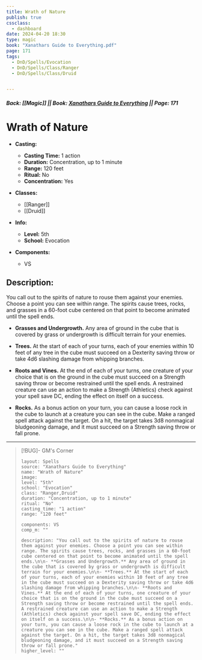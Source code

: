 ```yaml
---
title: Wrath of Nature
publish: true
cssclass:
  - dashboard
date: 2024-04-20 18:30
type: magic
book: "Xanathars Guide to Everything.pdf"
page: 171
tags:
  - DnD/Spells/Evocation
  - DnD/Spells/Class/Ranger
  - DnD/Spells/Class/Druid


---
```


##### Back: [[Magic]] || Book: [Xanathars Guide to Everything](https://drive.google.com/drive/folders/1O5bhpYizcIT5xxAoLOuzCRht_PVS7VSG?usp=sharing) || Page: 171

# Wrath of Nature

- **Casting:**
    - **Casting Time:** 1 action
    - **Duration:** Concentration, up to 1 minute
    - **Range:** 120 feet
    - **Ritual:** No
    - **Concentration:** Yes
- **Classes:**
    - [[Ranger]]
    - [[Druid]]

- **Info:**
    - **Level:** 5th
    - **School:** Evocation
- **Components:**
    - VS


## Description:
You call out to the spirits of nature to rouse them against your enemies. Choose a point you can see within range. The spirits cause trees, rocks, and grasses in a 60-foot cube centered on that point to become animated until the spell ends.

- **Grasses and Undergrowth.** Any area of ground in the cube that is covered by grass or undergrowth is difficult terrain for your enemies.

- **Trees.** At the start of each of your turns, each of your enemies within 10 feet of any tree in the cube must succeed on a Dexterity saving throw or take 4d6 slashing damage from whipping branches.

- **Roots and Vines.** At the end of each of your turns, one creature of your choice that is on the ground in the cube must succeed on a Strength saving throw or become restrained until the spell ends. A restrained creature can use an action to make a Strength (Athletics) check against your spell save DC, ending the effect on itself on a success.

- **Rocks.** As a bonus action on your turn, you can cause a loose rock in the cube to launch at a creature you can see in the cube. Make a ranged spell attack against the target. On a hit, the target takes 3d8 nonmagical bludgeoning damage, and it must succeed on a Strength saving throw or fall prone.



---

> [!BUG]- GM's Corner
>
> ```statblock
> layout: Spells
> source: "Xanathars Guide to Everything"
> name: "Wrath of Nature"
> image: 
> level: "5th"
> school: "Evocation"
> class: "Ranger,Druid"
> duration: "Concentration, up to 1 minute"
> ritual: "No"
> casting_time: "1 action"
> range: "120 feet"
>
> components: VS
> comp_m: ""
>
> description: "You call out to the spirits of nature to rouse them against your enemies. Choose a point you can see within range. The spirits cause trees, rocks, and grasses in a 60-foot cube centered on that point to become animated until the spell ends.\n\n- **Grasses and Undergrowth.** Any area of ground in the cube that is covered by grass or undergrowth is difficult terrain for your enemies.\n\n- **Trees.** At the start of each of your turns, each of your enemies within 10 feet of any tree in the cube must succeed on a Dexterity saving throw or take 4d6 slashing damage from whipping branches.\n\n- **Roots and Vines.** At the end of each of your turns, one creature of your choice that is on the ground in the cube must succeed on a Strength saving throw or become restrained until the spell ends. A restrained creature can use an action to make a Strength (Athletics) check against your spell save DC, ending the effect on itself on a success.\n\n- **Rocks.** As a bonus action on your turn, you can cause a loose rock in the cube to launch at a creature you can see in the cube. Make a ranged spell attack against the target. On a hit, the target takes 3d8 nonmagical bludgeoning damage, and it must succeed on a Strength saving throw or fall prone."
> higher_level: ""
> ```
